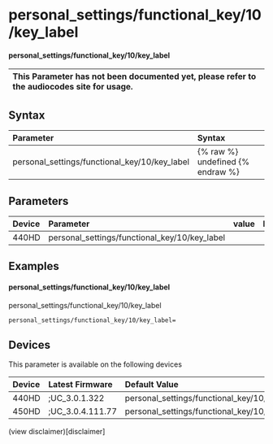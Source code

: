﻿---
description: personal_settings/functional_key/10/key_label
search:
    keywords: ['personal_settings','functional_key','10','key_label']
---

# personal_settings/functional_key/10/key_label

#### personal_settings/functional_key/10/key_label


| This Parameter has not been documented yet, please refer to the audiocodes site for usage.  |
| :--- |

## Syntax
| Parameter | Syntax |
| :--- | :--- |
|personal_settings/functional_key/10/key_label | {% raw %} undefined {% endraw %} |

## Parameters
|Device|Parameter|value|Description|
|:---|:---|:---|:---|
| 440HD | personal_settings/functional_key/10/key_label |  |  |

## Examples
#### personal_settings/functional_key/10/key_label

personal_settings/functional_key/10/key_label

```
personal_settings/functional_key/10/key_label=
```

## Devices
This parameter is available on the following devices

| Device | Latest Firmware | Default Value |
|:---|:---|:---|
| 440HD | ;UC_3.0.1.322 | personal_settings/functional_key/10/key_label= 
| 450HD | ;UC_3.0.4.111.77 | personal_settings/functional_key/10/key_label= 

(view disclaimer)[disclaimer]

